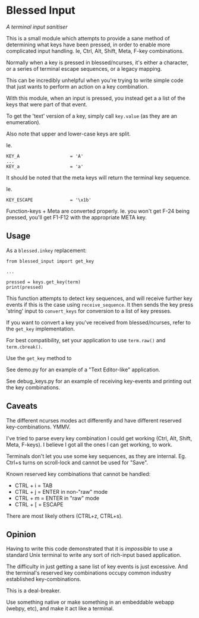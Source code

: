 # Blessed Input

_A terminal input sanitiser_

This is a small module which attempts to provide a sane method of determining
what keys have been pressed, in order to enable more complicated input handling.
Ie, Ctrl, Alt, Shift, Meta, F-key combinations.

Normally when a key is pressed in blessed/ncurses, it's either a character, or
a series of terminal escape sequences, or a legacy mapping.

This can be incredibly unhelpful when you're trying to write simple code that
just wants to perform an action on a key combination.

With this module, when an input is pressed, you instead get a a list of the keys
that were part of that event.

To get the 'text' version of a key, simply call `key.value` (as they are an enumeration).

Also note that upper and lower-case keys are split.

Ie.
```
KEY_A                   = 'A'
...
KEY_a                   = 'a'
```

It should be noted that the meta keys will return the terminal key sequence.

Ie.
```
KEY_ESCAPE              = '\x1b'
```

Function-keys + Meta are converted properly.
Ie. you won't get F-24 being pressed, you'll get F1-F12 with the appropriate META key.

## Usage

As a `blessed.inkey` replacement:
```
from blessed_input import get_key

...

pressed = keys.get_key(term)
print(pressed)
```

This function attempts to detect key sequences, and will receive
further key events if this is the case using `receive_sequence`.
It then sends the key press 'string' input to `convert_keys`
for conversion to a list of key presses.

If you want to convert a key you've received from blessed/ncurses,
refer to the `get_key` implementation.

For best compatibility, set your application to use `term.raw()` and `term.cbreak()`.

Use the `get_key` method to


See demo.py for an example of a "Text Editor-like" application.

See debug_keys.py for an example of receiving key-events and printing out the key combinations.

## Caveats

The different ncurses modes act differently and have different reserved
key-combinations. YMMV.

I've tried to parse every key combination I could get working (Ctrl, Alt, Shift, Meta, F-keys).
I believe I got all the ones I can get working, to work.

Terminals don't let you use some key sequences, as they are internal.
Eg. Ctrl+s turns on scroll-lock and cannot be used for "Save".

Known reserved key combinations that cannot be handled:

* CTRL + i = TAB
* CTRL + j = ENTER in non-"raw" mode
* CTRL + m = ENTER in "raw" mode
* CTRL + [ = ESCAPE

There are most likely others (CTRL+z, CTRL+s).

## Opinion

Having to write this code demonstrated that it is _impossible_ to use a standard
Unix terminal to write any sort of rich-input based application.

The difficulty in just getting a sane list of key events is just excessive.
And the terminal's reserved key combinations occupy common industry established
key-combinations.

This is a deal-breaker.

Use something native or make something in an embeddable webapp (webpy, etc),
and make it act like a terminal.
